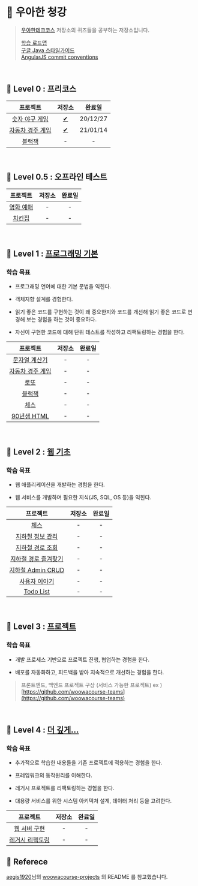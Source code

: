 ﻿
# 🦄 우아한 청강


>  [우아한테크코스](https://github.com/woowacourse) 저장소의 퀴즈들을 공부하는 저장소입니다.
>  
>  [학습 로드맵](https://github.com/woowacourse/roadmap)  
>  [구글 Java 스타일가이드](https://google.github.io/styleguide/javaguide.html)  
>  [AngularJS commit conventions](https://gist.github.com/stephenparish/9941e89d80e2bc58a153)

<br/>

## 🥚 Level 0 : 프리코스

|     프로젝트      |                          저장소                          | 완료일 |
| :--------------: | :----------------------------------------------------------: |:--:|
|  [숫자 야구 게임](https://github.com/woowacourse/java-baseball-precourse)  | [✔](https://github.com/outstanding1301/java-baseball-precourse) | 20/12/27 |
| [자동차 경주 게임](https://github.com/woowacourse/java-racingcar-precourse) | [✔](https://github.com/outstanding1301/java-racingcar-precourse) | 21/01/14 |
|      [블랙잭](https://github.com/woowacourse/java-blackjack-precourse)      | - | - |

<br/>

## 🐣 Level 0.5 : 오프라인 테스트

|     프로젝트      |                          저장소                          | 완료일 |
| :--------------: | :----------------------------------------------------------: |:--:|
| [영화 예매](https://github.com/woowacourse/java-movie-2019)  | - | - |
| [치킨집](https://github.com/woowacourse/java-chicken-2019)  | - | - |

<br/>

## 🐥 Level 1 : [프로그래밍 기본](https://github.com/woowacourse/roadmap/blob/master/docs/1_programming_basic/README.md)

### 학습 목표

-   프로그래밍 언어에 대한 기본 문법을 익힌다.
    
-   객체지향 설계를 경험한다.
    
-   읽기 좋은 코드를 구현하는 것이 왜 중요한지와 코드를 개선해 읽기 좋은 코드로 변경해 보는 경험을 하는 것이 중요하다.
    
-   자신이 구현한 코드에 대해 단위 테스트를 작성하고 리팩토링하는 경험을 한다.

|     프로젝트      |                          저장소                          | 완료일 |
| :--------------: | :----------------------------------------------------------: |:--:|
|  [문자열 계산기](https://github.com/woowacourse/java-calculator)   | - | - |
| [자동차 경주 게임](https://github.com/woowacourse/java-racingcar) | - | - |
|   [로또](https://github.com/woowacourse/java-lotto)   | - | - |
|  [블랙잭](https://github.com/woowacourse/java-blackjack)  | - | - |
|   [체스](https://github.com/woowacourse/java-chess)   | - | - |
|   [90년생 HTML](https://github.com/woowacourse/html)    | - | - |

<br/>

## 🐤 Level 2 : [웹 기초](https://github.com/woowacourse/roadmap/blob/master/docs/2_web_basic/README.md)

### 학습 목표
-   웹 애플리케이션을 개발하는 경험을 한다.
    
-   웹 서비스를 개발하며 필요한 지식(JS, SQL, OS 등)을 익힌다.

|     프로젝트      |                          저장소                          | 완료일 |
| :--------------: | :----------------------------------------------------------: |:--:|
|     [체스](https://github.com/woowacourse/jwp-chess)     | - | - |
|     [지하철 정보 관리](https://github.com/woowacourse/atdd-subway-admin)     | - | - |
|     [지하철 경로 조회](https://github.com/woowacourse/atdd-subway-path)     | - | - |
|     [지하철 경로 즐겨찾기](https://github.com/woowacourse/atdd-subway-favorite)     | - | - |
|     [지하철 Admin CRUD](https://github.com/woowacourse/atdd-subway-admin-frontend)     | - | - |
|     [사용자 이야기](https://github.com/woowacourse/woowa-userstory-2020)     | - | - |
|     [Todo List](https://github.com/woowacourse/todolist)     | - | - |

<br/>

## 🐓 Level 3 : [프로젝트](https://github.com/woowacourse/roadmap/blob/master/docs/3_project/README.md)

### 학습 목표

-   개발 프로세스 기반으로 프로젝트 진행, 협업하는 경험을 한다.
    
-   배포를 자동화하고, 피드백을 받아 지속적으로 개선하는 경험을 한다.


> 프론트엔드, 백엔드 프로젝트 구상 (서비스 가능한 프로젝트)
ex ) [https://github.com/woowacourse-teams](https://github.com/woowacourse-teams)

<br/>

## 🐔 Level 4 : [더 깊게...](https://github.com/woowacourse/roadmap/blob/master/docs/4_getting_deeper/README.md)

### 학습 목표

-   추가적으로 학습한 내용들을 기존 프로젝트에 적용하는 경험을 한다.
    
-   프레임워크의 동작원리를 이해한다.
    
-   레거시 프로젝트를 리팩토링하는 경험을 한다.
    
-   대용량 서비스를 위한 시스템 아키텍처 설계, 데이터 처리 등을 고려한다.

|     프로젝트      |                          저장소                          | 완료일 |
| :--------------: | :----------------------------------------------------------: |:--:|
|     [웹 서버 구현](https://github.com/woowacourse/jwp-was)    | - | - |
|     [레거시 리펙토링](https://github.com/woowacourse/jwp-refactoring)    | - | - |


## 🥰 Referece
[aegis1920](https://github.com/aegis1920)님의 [woowacourse-projects](https://github.com/aegis1920/woowacourse-projects) 의 README 를 참고했습니다.
